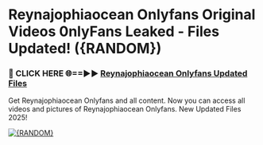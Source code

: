 # Reynajophiaocean Onlyfans Original Videos 0nlyFans Leaked - Files Updated! ({RANDOM})

<h3>🔴 CLICK HERE 🌐==►► <a href="https://betterlinks.top/A2PfLJ" rel="nofollow">Reynajophiaocean Onlyfans Updated Files</a></h3>

Get Reynajophiaocean Onlyfans and all content. Now you can access all videos and pictures of Reynajophiaocean Onlyfans. New Updated Files 2025!

[![{RANDOM}](https://i.imgur.com/ppqm5kG.gif)](https://betterlinks.top/A2PfLJ)